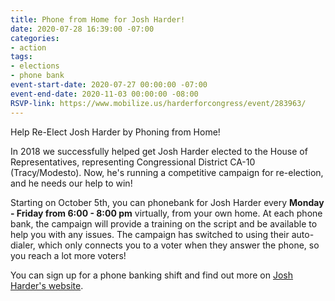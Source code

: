 ```yaml
---
title: Phone from Home for Josh Harder!
date: 2020-07-28 16:39:00 -07:00
categories:
- action
tags:
- elections
- phone bank
event-start-date: 2020-07-27 00:00:00 -07:00
event-end-date: 2020-11-03 00:00:00 -08:00
RSVP-link: https://www.mobilize.us/harderforcongress/event/283963/
---
```


Help Re-Elect Josh Harder by Phoning from Home!

In 2018 we successfully helped get Josh Harder elected to the House of Representatives, representing Congressional District CA-10 (Tracy/Modesto). Now, he's running a competitive campaign for re-election, and he needs our help to win!

Starting on October 5th, you can phonebank for Josh Harder every **Monday - Friday from 6:00 - 8:00 pm** virtually, from your own home. At each phone bank, the campaign will provide a training on the script and be available to help you with any issues. The campaign has switched to using their auto-dialer, which only connects you to a voter when they answer the phone, so you reach a lot more voters! 

You can sign up for a phone banking shift and find out more on [Josh Harder's website](https://www.mobilize.us/harderforcongress/event/326788/).